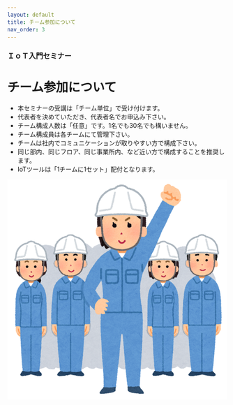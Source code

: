 ```yaml
---
layout: default
title: チーム参加について
nav_order: 3
---
```


### ＩｏＴ入門セミナー
# チーム参加について
- 本セミナーの受講は「チーム単位」で受け付けます。
 - 代表者を決めていただき、代表者名でお申込み下さい。
- チーム構成人数は「任意」です。1名でも30名でも構いません。
 - チーム構成員は各チームにて管理下さい。
- チームは社内でコミュニケーションが取りやすい方で構成下さい。
 - 同じ部内、同じフロア、同じ事業所内、など近い方で構成することを推奨します。
- IoTツールは「1チームに1セット」配付となります。

<img src="images/10-01.png" alt="hi" class="inline"/>
